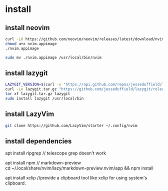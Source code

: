 
# install

## install neovim

```sh
curl -LO https://github.com/neovim/neovim/releases/latest/download/nvim.appimage
chmod u+x nvim.appimage
./nvim.appimage

sudo mv ./nvim.appimage /usr/local/bin/nvim
```

## install lazygit

```sh
LAZYGIT_VERSION=$(curl -s "https://api.github.com/repos/jesseduffield/lazygit/releases/latest" | grep -Po '"tag_name": "v\K[^"]*')
curl -Lo lazygit.tar.gz "https://github.com/jesseduffield/lazygit/releases/latest/download/lazygit_${LAZYGIT_VERSION}_Linux_x86_64.tar.gz"
tar xf lazygit.tar.gz lazygit
sudo install lazygit /usr/local/bin
```

## install LazyVim

```sh
git clone https://github.com/LazyVim/starter ~/.config/nvim
```

## install dependencies

apt install ripgrep // telescope grep doesn't work

apt install npm // markdown-preview  
cd ~/.local/share/nvim/lazy/markdown-preview.nvim/app && npm install

apt install xclip //previde a clipboard tool like xclip for using system's clipboard. 

